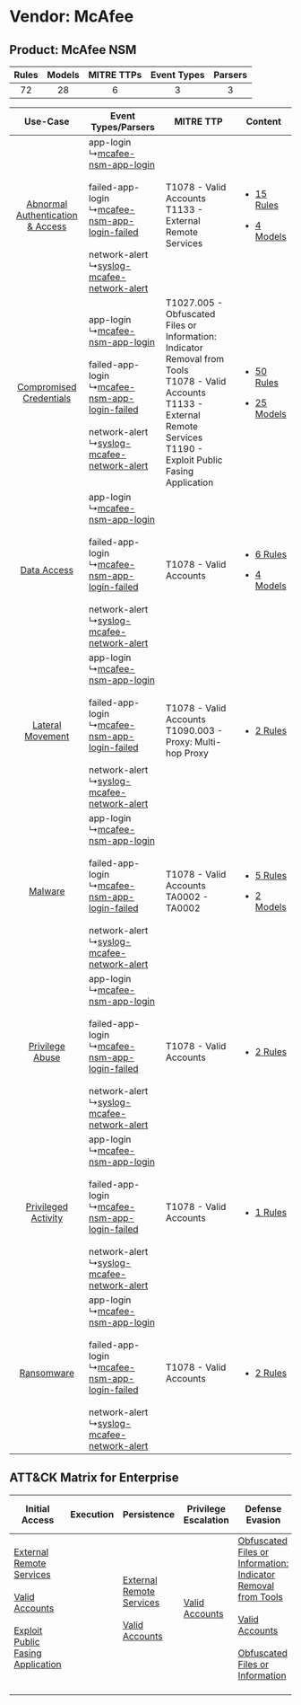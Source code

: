 Vendor: McAfee
==============
Product: McAfee NSM
-------------------
| Rules | Models | MITRE TTPs | Event Types | Parsers |
|:-----:|:------:|:----------:|:-----------:|:-------:|
|  72   |   28   |     6      |      3      |    3    |

|    Use-Case    | Event Types/Parsers    | MITRE TTP    | Content    |
|:----:| ---- | ---- | ---- |
| [Abnormal Authentication & Access](../../../UseCases/uc_abnormal_authentication_&_access.md) |  app-login<br> ↳[mcafee-nsm-app-login](Ps/pC_mcafeensmapplogin.md)<br><br> failed-app-login<br> ↳[mcafee-nsm-app-login-failed](Ps/pC_mcafeensmapploginfailed.md)<br><br> network-alert<br> ↳[syslog-mcafee-network-alert](Ps/pC_syslogmcafeenetworkalert.md)<br> | T1078 - Valid Accounts<br>T1133 - External Remote Services<br>    | [<ul><li>15 Rules</li></ul><ul><li>4 Models</li></ul>](RM/r_m_mcafee_mcafee_nsm_Abnormal_Authentication_&_Access.md) |
|          [Compromised Credentials](../../../UseCases/uc_compromised_credentials.md)          |  app-login<br> ↳[mcafee-nsm-app-login](Ps/pC_mcafeensmapplogin.md)<br><br> failed-app-login<br> ↳[mcafee-nsm-app-login-failed](Ps/pC_mcafeensmapploginfailed.md)<br><br> network-alert<br> ↳[syslog-mcafee-network-alert](Ps/pC_syslogmcafeenetworkalert.md)<br> | T1027.005 - Obfuscated Files or Information: Indicator Removal from Tools<br>T1078 - Valid Accounts<br>T1133 - External Remote Services<br>T1190 - Exploit Public Fasing Application<br> | [<ul><li>50 Rules</li></ul><ul><li>25 Models</li></ul>](RM/r_m_mcafee_mcafee_nsm_Compromised_Credentials.md)         |
|    [Data Access](../../../UseCases/uc_data_access.md)    |  app-login<br> ↳[mcafee-nsm-app-login](Ps/pC_mcafeensmapplogin.md)<br><br> failed-app-login<br> ↳[mcafee-nsm-app-login-failed](Ps/pC_mcafeensmapploginfailed.md)<br><br> network-alert<br> ↳[syslog-mcafee-network-alert](Ps/pC_syslogmcafeenetworkalert.md)<br> | T1078 - Valid Accounts<br>    | [<ul><li>6 Rules</li></ul><ul><li>4 Models</li></ul>](RM/r_m_mcafee_mcafee_nsm_Data_Access.md)    |
|    [Lateral Movement](../../../UseCases/uc_lateral_movement.md)    |  app-login<br> ↳[mcafee-nsm-app-login](Ps/pC_mcafeensmapplogin.md)<br><br> failed-app-login<br> ↳[mcafee-nsm-app-login-failed](Ps/pC_mcafeensmapploginfailed.md)<br><br> network-alert<br> ↳[syslog-mcafee-network-alert](Ps/pC_syslogmcafeenetworkalert.md)<br> | T1078 - Valid Accounts<br>T1090.003 - Proxy: Multi-hop Proxy<br>    | [<ul><li>2 Rules</li></ul>](RM/r_m_mcafee_mcafee_nsm_Lateral_Movement.md)    |
|    [Malware](../../../UseCases/uc_malware.md)    |  app-login<br> ↳[mcafee-nsm-app-login](Ps/pC_mcafeensmapplogin.md)<br><br> failed-app-login<br> ↳[mcafee-nsm-app-login-failed](Ps/pC_mcafeensmapploginfailed.md)<br><br> network-alert<br> ↳[syslog-mcafee-network-alert](Ps/pC_syslogmcafeenetworkalert.md)<br> | T1078 - Valid Accounts<br>TA0002 - TA0002<br>    | [<ul><li>5 Rules</li></ul><ul><li>2 Models</li></ul>](RM/r_m_mcafee_mcafee_nsm_Malware.md)    |
|    [Privilege Abuse](../../../UseCases/uc_privilege_abuse.md)    |  app-login<br> ↳[mcafee-nsm-app-login](Ps/pC_mcafeensmapplogin.md)<br><br> failed-app-login<br> ↳[mcafee-nsm-app-login-failed](Ps/pC_mcafeensmapploginfailed.md)<br><br> network-alert<br> ↳[syslog-mcafee-network-alert](Ps/pC_syslogmcafeenetworkalert.md)<br> | T1078 - Valid Accounts<br>    | [<ul><li>2 Rules</li></ul>](RM/r_m_mcafee_mcafee_nsm_Privilege_Abuse.md)    |
|    [Privileged Activity](../../../UseCases/uc_privileged_activity.md)    |  app-login<br> ↳[mcafee-nsm-app-login](Ps/pC_mcafeensmapplogin.md)<br><br> failed-app-login<br> ↳[mcafee-nsm-app-login-failed](Ps/pC_mcafeensmapploginfailed.md)<br><br> network-alert<br> ↳[syslog-mcafee-network-alert](Ps/pC_syslogmcafeenetworkalert.md)<br> | T1078 - Valid Accounts<br>    | [<ul><li>1 Rules</li></ul>](RM/r_m_mcafee_mcafee_nsm_Privileged_Activity.md)    |
|    [Ransomware](../../../UseCases/uc_ransomware.md)    |  app-login<br> ↳[mcafee-nsm-app-login](Ps/pC_mcafeensmapplogin.md)<br><br> failed-app-login<br> ↳[mcafee-nsm-app-login-failed](Ps/pC_mcafeensmapploginfailed.md)<br><br> network-alert<br> ↳[syslog-mcafee-network-alert](Ps/pC_syslogmcafeenetworkalert.md)<br> | T1078 - Valid Accounts<br>    | [<ul><li>2 Rules</li></ul>](RM/r_m_mcafee_mcafee_nsm_Ransomware.md)    |

ATT&CK Matrix for Enterprise
----------------------------
| Initial Access                                                                                                                                                                                                                         | Execution | Persistence                                                                                                                                      | Privilege Escalation                                                | Defense Evasion                                                                                                                                                                                                                                                               | Credential Access | Discovery | Lateral Movement | Collection | Command and Control                                                                                                                       | Exfiltration | Impact |
| -------------------------------------------------------------------------------------------------------------------------------------------------------------------------------------------------------------------------------------- | --------- | ------------------------------------------------------------------------------------------------------------------------------------------------ | ------------------------------------------------------------------- | ----------------------------------------------------------------------------------------------------------------------------------------------------------------------------------------------------------------------------------------------------------------------------- | ----------------- | --------- | ---------------- | ---------- | ----------------------------------------------------------------------------------------------------------------------------------------- | ------------ | ------ |
| [External Remote Services](https://attack.mitre.org/techniques/T1133)<br><br>[Valid Accounts](https://attack.mitre.org/techniques/T1078)<br><br>[Exploit Public Fasing Application](https://attack.mitre.org/techniques/T1190)<br><br> |           | [External Remote Services](https://attack.mitre.org/techniques/T1133)<br><br>[Valid Accounts](https://attack.mitre.org/techniques/T1078)<br><br> | [Valid Accounts](https://attack.mitre.org/techniques/T1078)<br><br> | [Obfuscated Files or Information: Indicator Removal from Tools](https://attack.mitre.org/techniques/T1027/005)<br><br>[Valid Accounts](https://attack.mitre.org/techniques/T1078)<br><br>[Obfuscated Files or Information](https://attack.mitre.org/techniques/T1027)<br><br> |                   |           |                  |            | [Proxy: Multi-hop Proxy](https://attack.mitre.org/techniques/T1090/003)<br><br>[Proxy](https://attack.mitre.org/techniques/T1090)<br><br> |              |        |